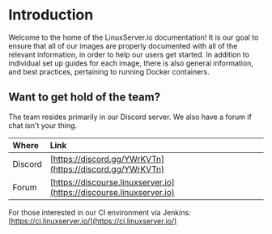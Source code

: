 # Introduction

Welcome to the home of the LinuxServer.io documentation! It is our goal to ensure that all of our images are properly documented with all of the relevant information, in order to help our users get started. In addition to individual set up guides for each image, there is also general information, and best practices, pertaining to running Docker containers.

## Want to get hold of the team?

The team resides primarily in our Discord server. We also have a forum if chat isn't your thing.

| Where | Link |
| :--- | :--- |
| Discord | [https://discord.gg/YWrKVTn](https://discord.gg/YWrKVTn) |
| Forum | [https://discourse.linuxserver.io](https://discourse.linuxserver.io) |

For those interested in our CI environment via Jenkins: [https://ci.linuxserver.io/](https://ci.linuxserver.io/)
